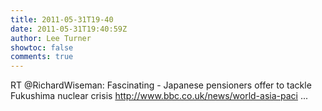 ```yaml
---
title: 2011-05-31T19-40
date: 2011-05-31T19:40:59Z
author: Lee Turner
showtoc: false
comments: true
---
```


RT @RichardWiseman: Fascinating - Japanese pensioners offer to tackle Fukushima nuclear crisis http://www.bbc.co.uk/news/world-asia-paci ...

